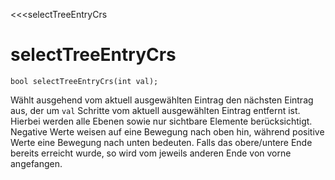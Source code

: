 ﻿<<<selectTreeEntryCrs

# selectTreeEntryCrs

```fnpreview
bool selectTreeEntryCrs(int val);
```
Wählt ausgehend vom aktuell ausgewählten Eintrag den nächsten Eintrag aus, der um ```val``` Schritte vom aktuell ausgewählten Eintrag entfernt ist. Hierbei werden alle Ebenen sowie nur sichtbare Elemente berücksichtigt. Negative Werte weisen auf eine Bewegung nach oben hin, während positive Werte eine Bewegung nach unten bedeuten. Falls das obere/untere Ende bereits erreicht wurde, so wird vom jeweils anderen Ende von vorne angefangen.